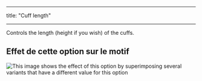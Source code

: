 - - -
title: "Cuff length"
- - -

Controls the length (height if you wish) of the cuffs.

## Effet de cette option sur le motif

![This image shows the effect of this option by superimposing several variants that have a different value for this option](carlton_cufflength_sample.svg "Effect of this option on the pattern")
